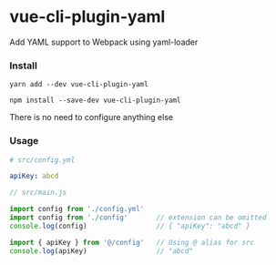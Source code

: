 # vue-cli-plugin-yaml

Add YAML support to Webpack using yaml-loader

### Install

```
yarn add --dev vue-cli-plugin-yaml

npm install --save-dev vue-cli-plugin-yaml
```

There is no need to configure anything else

### Usage

```yaml
# src/config.yml

apiKey: abcd
```

```js
// src/main.js

import config from './config.yml' 
import config from './config'       // extension can be omitted
console.log(config)                 // { "apiKey": "abcd" }

import { apiKey } from '@/config'   // Using @ alias for src
console.log(apiKey)                 // "abcd"
```
